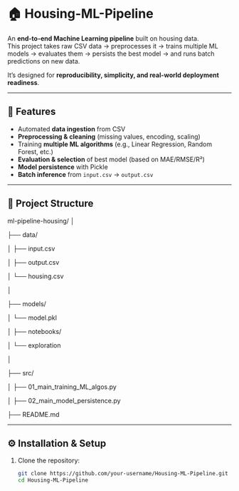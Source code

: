 # 🏠 Housing-ML-Pipeline

An **end-to-end Machine Learning pipeline** built on housing data.  
This project takes raw CSV data → preprocesses it → trains multiple ML models → evaluates them → persists the best model → and runs batch predictions on new data.  

It’s designed for **reproducibility, simplicity, and real-world deployment readiness**.

---

## 🚀 Features
- Automated **data ingestion** from CSV  
- **Preprocessing & cleaning** (missing values, encoding, scaling)  
- Training **multiple ML algorithms** (e.g., Linear Regression, Random Forest, etc.)  
- **Evaluation & selection** of best model (based on MAE/RMSE/R²)  
- **Model persistence** with Pickle  
- **Batch inference** from `input.csv` → `output.csv`  

---

## 📂 Project Structure
ml-pipeline-housing/
│

├── data/

│   ├── input.csv

│   ├── output.csv

│   └── housing.csv

│

├── models/

│   └── model.pkl

│
├── notebooks/

│   └── exploration

│

├── src/

│   ├── 01_main_training_ML_algos.py

│   ├── 02_main_model_persistence.py



├── README.md



---

## ⚙️ Installation & Setup
1. Clone the repository:
   ```bash
   git clone https://github.com/your-username/Housing-ML-Pipeline.git
   cd Housing-ML-Pipeline




